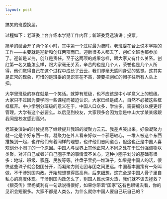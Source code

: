```yaml
---
layout: post
---
```

搞笑的班委换届。

过程如下：老班委上台介绍本学期工作内容；新班委竞选演讲；投票。

简单的破会开了两个多小时，其中第一个过程最为费时。老班委在台上说本学期的工作——主要就是迎新和创红两项而已。迎新很多人都去了，创红全班也都参加了。迎新是义务，创红是责任。至于这两项的成果怎样，跟大家又有什么关系。创红第一名又能怎么样，跟大家毫无关系，辛苦的也是几个人，荣誉也是几个人所得，他们觉得自己在这个过程中成长了云云，我们却毫无感同身受的感觉。这其实是正常的现象，可惜的是班委的见识实在不高，硬要把创红的帽子往所有人头上扣。

大学里班级的存在就是一个笑话。就算有班级，也不应该是中小学意义上的班级。大家只不过因为要学同一些课程而被迫认识，大家已经是成人，自然不必被这些框框框开。中小学划分班级的意义在于，中国人口众多，学生多，需要细分以便更好管理。大学有这个必要么。以后见到校友，大家顶多会因为您是中山大学某某级跟我同是校友感到高兴。

老班委演讲的时候提高了继续提升我班的凝聚力云云。我差点笑出来。好像凝聚力就一定是个好东西一样。凝聚力在外人看来好似一个邪恶轴心，一堆人被这个东西推搡到一起，也许他们有着同样的理想，也许他们志同道合，但这也正是中国人喜欢划分小圈子的一个原因。中国人与世界上其他正常人不同之处在于过分强调物以类聚。对非自己或者非自己圈子里的事情漠不关心，这种小圈子划分的基础有很多：地域、班级、家庭、民族等等。往盘子里扔一堆珠子，如果是中国人的话，很快这些珠子就会抱团分开，而凝聚力则让团与团之间更远。中国基本国策有一条叫做，不干涉别国内政。开始想想觉得蛮高尚，后来细想，这完全是中国人骨子里自私心的高度体现。干涉别国内政怎么了，别国人民水深火热，我们就不该去拯救？《银英传》里杨威利有一句话说得很好，如果你带着“国家”这有色眼镜去看，你的见识会短很多。大家不都是人类么，为什么就你中国人要自己玩自己的？